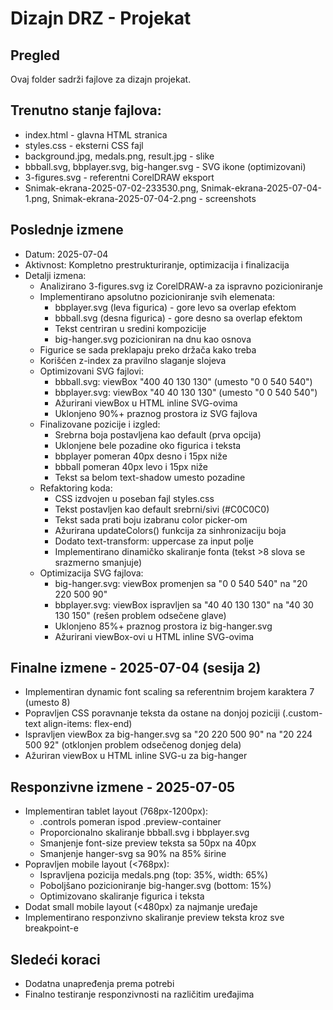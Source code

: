 # Dizajn DRZ - Projekat

## Pregled
Ovaj folder sadrži fajlove za dizajn projekat.

## Trenutno stanje fajlova:
- index.html - glavna HTML stranica
- styles.css - eksterni CSS fajl
- background.jpg, medals.png, result.jpg - slike
- bbball.svg, bbplayer.svg, big-hanger.svg - SVG ikone (optimizovani)
- 3-figures.svg - referentni CorelDRAW eksport
- Snimak-ekrana-2025-07-02-233530.png, Snimak-ekrana-2025-07-04-1.png, Snimak-ekrana-2025-07-04-2.png - screenshots

## Poslednje izmene
- Datum: 2025-07-04
- Aktivnost: Kompletno prestrukturiranje, optimizacija i finalizacija
- Detalji izmena:
  - Analizirano 3-figures.svg iz CorelDRAW-a za ispravno pozicioniranje
  - Implementirano apsolutno pozicioniranje svih elemenata:
    - bbplayer.svg (leva figurica) - gore levo sa overlap efektom
    - bbball.svg (desna figurica) - gore desno sa overlap efektom  
    - Tekst centriran u sredini kompozicije
    - big-hanger.svg pozicioniran na dnu kao osnova
  - Figurice se sada preklapaju preko držača kako treba
  - Korišćen z-index za pravilno slaganje slojeva
  - Optimizovani SVG fajlovi:
    - bbball.svg: viewBox "400 40 130 130" (umesto "0 0 540 540")
    - bbplayer.svg: viewBox "40 40 130 130" (umesto "0 0 540 540")
    - Ažurirani viewBox u HTML inline SVG-ovima
    - Uklonjeno 90%+ praznog prostora iz SVG fajlova
  - Finalizovane pozicije i izgled:
    - Srebrna boja postavljena kao default (prva opcija)
    - Uklonjene bele pozadine oko figurica i teksta
    - bbplayer pomeran 40px desno i 15px niže
    - bbball pomeran 40px levo i 15px niže
    - Tekst sa belom text-shadow umesto pozadine
  - Refaktoring koda:
    - CSS izdvojen u poseban fajl styles.css
    - Tekst postavljen kao default srebrni/sivi (#C0C0C0)
    - Tekst sada prati boju izabranu color picker-om
    - Ažurirana updateColors() funkcija za sinhronizaciju boja
    - Dodato text-transform: uppercase za input polje
    - Implementirano dinamičko skaliranje fonta (tekst >8 slova se srazmerno smanjuje)
  - Optimizacija SVG fajlova:
    - big-hanger.svg: viewBox promenjen sa "0 0 540 540" na "20 220 500 90"
    - bbplayer.svg: viewBox ispravljen sa "40 40 130 130" na "40 30 130 150" (rešen problem odsečene glave)
    - Uklonjeno 85%+ praznog prostora iz big-hanger.svg
    - Ažurirani viewBox-ovi u HTML inline SVG-ovima

## Finalne izmene - 2025-07-04 (sesija 2)
- Implementiran dynamic font scaling sa referentnim brojem karaktera 7 (umesto 8)
- Popravljen CSS poravnanje teksta da ostane na donjoj poziciji (.custom-text align-items: flex-end)
- Ispravljen viewBox za big-hanger.svg sa "20 220 500 90" na "20 224 500 92" (otklonjen problem odsečenog donjeg dela)
- Ažuriran viewBox u HTML inline SVG-u za big-hanger

## Responzivne izmene - 2025-07-05
- Implementiran tablet layout (768px-1200px):
  - .controls pomeran ispod .preview-container
  - Proporcionalno skaliranje bbball.svg i bbplayer.svg
  - Smanjenje font-size preview teksta sa 50px na 40px
  - Smanjenje hanger-svg sa 90% na 85% širine
- Popravljen mobile layout (<768px):
  - Ispravljena pozicija medals.png (top: 35%, width: 65%)
  - Poboljšano pozicioniranje big-hanger.svg (bottom: 15%)
  - Optimizovano skaliranje figurica i teksta
- Dodat small mobile layout (<480px) za najmanje uređaje
- Implementirano responzivno skaliranje preview teksta kroz sve breakpoint-e

## Sledeći koraci
- Dodatna unapređenja prema potrebi
- Finalno testiranje responzivnosti na različitim uređajima